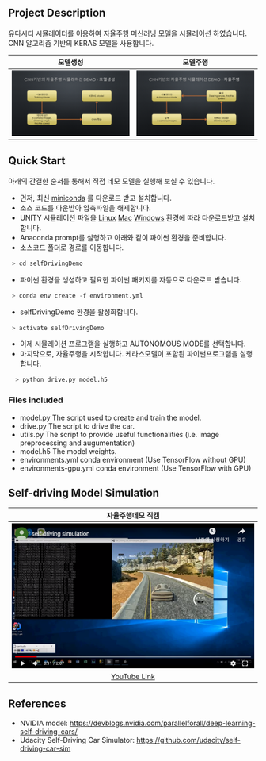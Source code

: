 
## Project Description

유다시티 시뮬레이터를 이용하여 자율주행 머신러닝 모델을 시뮬레이션 하였습니다.
CNN 알고리즘 기반의 KERAS 모델을 사용합니다.

|모델생성|모델주행|
|:--------:|:--------:|
|![모델생성](images/model_graph1.gif)|![모델주행](images/model_graph2.gif)|


## Quick Start

아래의 간결한 순서를 통해서 직접 데모 모델을 실행해 보실 수 있습니다. 

- 먼저, 최신 [miniconda](https://conda.io/miniconda.html) 를 다운로드 받고 설치합니다.
- 소스 코드를 다운받아 압축파일을 해제합니다. 
- UNITY 시뮬레이션 파일을 [Linux](https://d17h27t6h515a5.cloudfront.net/topher/2017/February/58983558_beta-simulator-linux/beta-simulator-linux.zip) [Mac](https://d17h27t6h515a5.cloudfront.net/topher/2017/February/58983385_beta-simulator-mac/beta-simulator-mac.zip) [Windows](https://d17h27t6h515a5.cloudfront.net/topher/2017/February/58983318_beta-simulator-windows/beta-simulator-windows.zip) 환경에 따라 다운로드받고 설치합니다.
- Anaconda prompt를 실행하고 아래와 같이 파이썬 환경을 준비합니다.
- 소스코드 폴더로 경로를 이동합니다. 
```python
 > cd selfDrivingDemo
```
- 파이썬 환경을 생성하고 필요한 파이썬 패키지를 자동으로 다운로드 받습니다.
```python
 > conda env create -f environment.yml  
```
- selfDrivingDemo 환경을 활성화합니다.
```python 
 > activate selfDrivingDemo  
```
- 이제 시뮬레이션 프로그램을 실행하고 AUTONOMOUS MODE를 선택합니다.
- 마지막으로, 자율주행을 시작합니다.
  케라스모델이 포함된 파이썬프로그램을 실행합니다. 
```python
  > python drive.py model.h5
```

### Files included

- model.py The script used to create and train the model.
- drive.py The script to drive the car. 
- utils.py The script to provide useful functionalities (i.e. image preprocessing and augumentation)
- model.h5 The model weights.
- environments.yml conda environment (Use TensorFlow without GPU)
- environments-gpu.yml conda environment (Use TensorFlow with GPU)

## Self-driving Model Simulation

|자율주행데모 직캠|
|:--------:|
|[![자율주행데모 직캠](images/lake_track.png)](https://youtu.be/i0tPGenk2o0)|
|[YouTube Link](https://youtu.be/i0tPGenk2o0)|


## References
- NVIDIA model: https://devblogs.nvidia.com/parallelforall/deep-learning-self-driving-cars/
- Udacity Self-Driving Car Simulator: https://github.com/udacity/self-driving-car-sim
